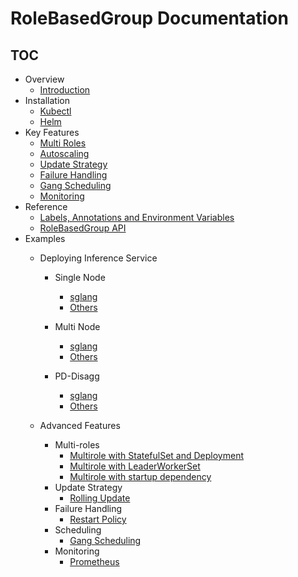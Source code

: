 # RoleBasedGroup Documentation

## TOC

- Overview
    - [Introduction](../README.md)
- Installation
    - [Kubectl](./install.md)
    - [Helm](./install.md)
- Key Features
    - [Multi Roles](features/multiroles.md)
    - [Autoscaling](features/autoscaler.md)
    - [Update Strategy](features/update-strategy.md)
    - [Failure Handling](features/failure-handling.md)
    - [Gang Scheduling](features/gang-scheduling.md)
    - [Monitoring](features/monitoring.md)
- Reference
    - [Labels, Annotations and Environment Variables](reference/variables.md)
    - [RoleBasedGroup API](reference/api.md)
- Examples
    - Deploying Inference Service
        - Single Node
            - [sglang](../examples/single-node/sglang.yaml)
            - [Others](../examples/single-node/vllm.yaml)

        - Multi Node
            - [sglang](../examples/multi-nodes/sglang.yaml)
            - [Others](../examples/multi-nodes/vllm.yaml)

        - PD-Disagg
            - [sglang](../examples/pd-disagg/sglang/sgl.md)
            - [Others](../examples/pd-disagg/dynamo/README.md)

    - Advanced Features
        - Multi-roles
            - [Multirole with StatefulSet and Deployment](../examples/basics/rbg-base.yaml)
            - [Multirole with LeaderWorkerSet](../examples/multi-nodes/sglang.yaml)
            - [Multirole with startup dependency](../examples/basics/rbg-base.yaml)
        - Update Strategy
            - [Rolling Update](../examples/basics/rolling-update.yaml)
        - Failure Handling
            - [Restart Policy](../examples/basics/restart-policy.yaml)
        - Scheduling
            - [Gang Scheduling](../examples/basics/gang-scheduling.yaml)
        - Monitoring
            - [Prometheus](features/monitoring.md)
